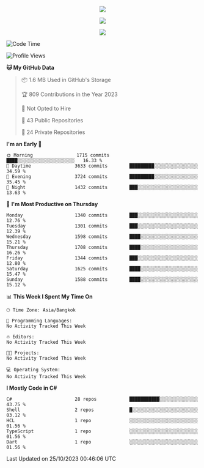 <p align="center">
  <a href="say-hi.gif"> 
    <img align="center" src="say-hi.gif"/>
  </a>
</p>
<p align="center">
  <a href="https://github.com/htthinh1999">
    <img align="center" src="https://github-readme-stats-kappa-pink.vercel.app/api?username=htthinh1999&show_icons=true&count_private=true&theme=dracula"/>
  </a>
</p>
<p align="center">
  <a href="https://github.com/htthinh1999">
    <img src="https://github-readme-stats-kappa-pink.vercel.app/api/top-langs/?username=htthinh1999&layout=compact&langs_count=6&count_private=true&hide=tsql,hlsl,glsl,shaderlab&theme=dracula"/>
  </a>
</p>

<!--START_SECTION:waka-->
![Code Time](http://img.shields.io/badge/Code%20Time-0%20secs-blue)

![Profile Views](http://img.shields.io/badge/Profile%20Views-0-blue)

**🐱 My GitHub Data** 

> 📦 1.6 MB Used in GitHub's Storage 
 > 
> 🏆 809 Contributions in the Year 2023
 > 
> 🚫 Not Opted to Hire
 > 
> 📜 43 Public Repositories 
 > 
> 🔑 24 Private Repositories 
 > 
**I'm an Early 🐤** 

```text
🌞 Morning                1715 commits        ████░░░░░░░░░░░░░░░░░░░░░   16.33 % 
🌆 Daytime                3633 commits        █████████░░░░░░░░░░░░░░░░   34.59 % 
🌃 Evening                3724 commits        █████████░░░░░░░░░░░░░░░░   35.45 % 
🌙 Night                  1432 commits        ███░░░░░░░░░░░░░░░░░░░░░░   13.63 % 
```
📅 **I'm Most Productive on Thursday** 

```text
Monday                   1340 commits        ███░░░░░░░░░░░░░░░░░░░░░░   12.76 % 
Tuesday                  1301 commits        ███░░░░░░░░░░░░░░░░░░░░░░   12.39 % 
Wednesday                1598 commits        ████░░░░░░░░░░░░░░░░░░░░░   15.21 % 
Thursday                 1708 commits        ████░░░░░░░░░░░░░░░░░░░░░   16.26 % 
Friday                   1344 commits        ███░░░░░░░░░░░░░░░░░░░░░░   12.80 % 
Saturday                 1625 commits        ████░░░░░░░░░░░░░░░░░░░░░   15.47 % 
Sunday                   1588 commits        ████░░░░░░░░░░░░░░░░░░░░░   15.12 % 
```


📊 **This Week I Spent My Time On** 

```text
🕑︎ Time Zone: Asia/Bangkok

💬 Programming Languages: 
No Activity Tracked This Week

🔥 Editors: 
No Activity Tracked This Week

🐱‍💻 Projects: 
No Activity Tracked This Week

💻 Operating System: 
No Activity Tracked This Week
```

**I Mostly Code in C#** 

```text
C#                       28 repos            ███████████░░░░░░░░░░░░░░   43.75 % 
Shell                    2 repos             █░░░░░░░░░░░░░░░░░░░░░░░░   03.12 % 
HCL                      1 repo              ░░░░░░░░░░░░░░░░░░░░░░░░░   01.56 % 
TypeScript               1 repo              ░░░░░░░░░░░░░░░░░░░░░░░░░   01.56 % 
Dart                     1 repo              ░░░░░░░░░░░░░░░░░░░░░░░░░   01.56 % 
```




 Last Updated on 25/10/2023 00:46:06 UTC
<!--END_SECTION:waka-->
